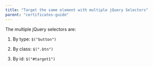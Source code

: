```yaml
---
title: "Target the same element with multiple jQuery Selectors"
parent: "certificates-guide"
---
```


The multiple jQuery selectors are:

1.  By type: `$("button")`
2.  By class: `$(".btn")`
3.  By id: `$("#target1")`

    <script>
      $(document).ready(function() {
        $("button").addClass("animated");
        $(".btn").addClass("shake");
        $("#target1").addClass("btn-primary");
      });
    </script>
